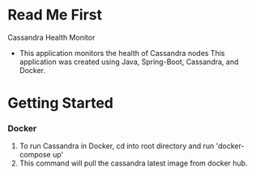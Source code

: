 # Read Me First
Cassandra Health Monitor

* This application monitors the health of Cassandra nodes
  This application was created using Java, Spring-Boot, Cassandra, and Docker.

# Getting Started

### Docker
1. To run Cassandra in Docker, cd into root directory and run 'docker-compose up'
2. This command will pull the cassandra latest image from docker hub.
